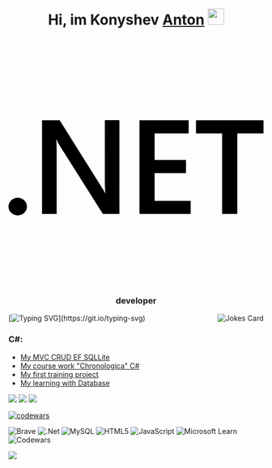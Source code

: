 


<h1 align="center">Hi, im Konyshev <a href="https://daniilshat.ru/" target="_blank">Anton</a> <img src="https://github.com/blackcater/blackcater/raw/main/images/Hi.gif" height="32"/></h1> 

<h3 align="center"><svg role="img" viewBox="0 0 24 24" xmlns="http://www.w3.org/2000/svg">.NET<path d="M24 8.77h-2.468v7.565h-1.425V8.77h-2.462V7.53H24zm-6.852 7.565h-4.821V7.53h4.63v1.24h-3.205v2.494h2.953v1.234h-2.953v2.604h3.396zm-6.708 0H8.882L4.78 9.863a2.896 2.896 0 0 1-.258-.51h-.036c.032.189.048.592.048 1.21v5.772H3.157V7.53h1.659l3.965 6.32c.167.261.275.442.323.54h.024c-.04-.233-.06-.629-.06-1.185V7.529h1.372zm-8.703-.693a.868.829 0 0 1-.869.829.868.829 0 0 1-.868-.83.868.829 0 0 1 .868-.828.868.829 0 0 1 .869.829Z"/></svg> developer</h3><img align="right" src="https://readme-jokes.vercel.app/api?hideBorder&bgColor=ffffff&qColor=#A63C00&aColor=#006D4F" alt="Jokes Card" />



[![Typing SVG](https://readme-typing-svg.herokuapp.com?color=%1E90FF&lines=and+here+'s+what+I+can+do...)](https://git.io/typing-svg)

### C#:

- [My MVC CRUD EF SQLLite](https://github.com/KonisheffAnton/BRSK.git)
- [My course work "Chronologica" C#](https://github.com/KonisheffAnton/Hronologica.git)
- [My first training project](https://github.com/KonisheffAnton/MobileStore.git)
- [My learning with Database](https://github.com/KonisheffAnton/BashNipi6.git)

![](https://github-profile-summary-cards.vercel.app/api/cards/profile-details?username=KonisheffAnton&theme=github)
![](https://github-profile-summary-cards.vercel.app/api/cards/most-commit-language?username=KonisheffAnton&theme=github)
![](https://github-profile-summary-cards.vercel.app/api/cards/stats?username=KonisheffAnton&theme=github)

[![codewars](https://www.codewars.com/users/crysisprof/badges/large)](https://www.codewars.com/users/crysisprof)

![Brave](https://img.shields.io/badge/Brave-FB542B?style=for-the-badge&logo=Brave&logoColor=white)
![.Net](https://img.shields.io/badge/.NET-5C2D91?style=for-the-badge&logo=.net&logoColor=white)
![MySQL](https://img.shields.io/badge/mysql-%2300f.svg?style=for-the-badge&logo=mysql&logoColor=white)
![HTML5](https://img.shields.io/badge/html5-%23E34F26.svg?style=for-the-badge&logo=html5&logoColor=white)
![JavaScript](https://img.shields.io/badge/javascript-%23323330.svg?style=for-the-badge&logo=javascript&logoColor=%23F7DF1E)
![Microsoft Learn](https://img.shields.io/badge/Microsoft_Learn-258ffa?style=for-the-badge&logo=microsoft&logoColor=white)
![Codewars](https://img.shields.io/badge/Codewars-B1361E?style=for-the-badge&logo=codewars&logoColor=grey) 

![](https://komarev.com/ghpvc/?username=your-github-username)
